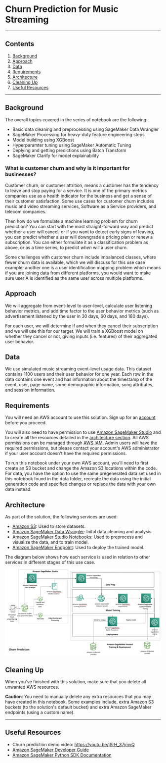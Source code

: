 # Churn Prediction for Music Streaming
---
## Contents

1. [Background](#background)
1. [Approach](#approach)
1. [Data](#data)
1. [Requirements](#requirements)
1. [Architecture](#architecture)
1. [Cleaning Up](#cleaning-up)
1. [Useful Resources](#useful-resources)

---

## Background
The overall topics covered in the series of notebook are the following:  


* Basic data cleaning and preprocessing using SageMaker Data Wrangler
* SageMaker Processing for heavy-duty feature engineering steps
* Model building using XGBoost
* Hyperparamter tuning using SageMaker Automatic Tuning
* Deplying and getting predictions using Batch Transform
* SageMaker Clarify for model explainability

### What is customer churn and why is it important for businesses? 
Customer churn, or customer attrition, means a customer has the tendency to leave and stop paying for a service. It is one of the primary metrics companies use as a health indicator for the business and get a sense of their customer satisfaction. Some use cases for customer churn includes music and video streaming services, Software as a Service providers, and telecom companies.

Then how do we formulate a machine learning problem for churn prediction? You can start with the most straight-forward way and predict whether a user will cancel, or if you want to detect early signs of leaving, you can predict whether a user will downgrade a pricing plan or renew a subscription. You can either formulate it as a classification problem as above, or as a time series, to predict *when* will a user churn.

Some challenges with customer churn include imbalanced classes, where fewer churn data is available, which we will discuss for this use case example; another one is a user identification mapping problem which means if you are joining data from different platforms, you would want to make sure user A is identified as the same user across multiple platforms.

## Approach
We will aggregate from event-level to user-level, calculate user listening behavior metrics, and add time factor to the user behavior metrics (such as advertisement listened by the user in 30 days, 60 days, and 180 days).

For each user, we will determine if and when they cancel their subscription and we will use this for our target. We will train a XGBoost model on whether they cancel or not, giving inputs (i.e. features) of their aggregated user behavior.

## Data
We use simulated music streaming event-level usage data. This dataset contains 1100 users and their user behavior for one year. Each row in the data contains one event and has information about the timestamp of the event, user, page name, some demographic information, song attributes, and session information. 



## Requirements

You will need an AWS account to use this solution. Sign up for an [account](https://aws.amazon.com/) before you proceed. 

You will also need to have permission to use [Amazon SageMaker Studio](https://docs.aws.amazon.com/sagemaker/latest/dg/gs-studio.html) and to create all the resources detailed in the [architecture section](#architecture). All AWS permissions can be managed through [AWS IAM](https://aws.amazon.com/iam/). Admin users will have the required permissions, but please contact your account's AWS administrator if your user account doesn't have the required permissions.

To run this notebook under your own AWS account, you'll need to first create an S3 bucket and change the Amazon S3 locations within the code. For data, you have the option to use the same pregenerated data set used in this notebook found in the data folder, recreate the data using the initial generation code and specified changes or replace the data with your own data instead.

## Architecture
As part of the solution, the following services are used:

* [Amazon S3](https://aws.amazon.com/s3/): Used to store datasets.
* [Amazon SageMaker Data Wrangler](): Inital data cleaning and analysis. 
* [Amazon SageMaker Studio Notebooks](https://aws.amazon.com/sagemaker/): Used to preprocess and visualize the data, and to train model.
* [Amazon SageMaker Endpoint](https://aws.amazon.com/sagemaker/): Used to deploy the trained model.

The diagram below shows how each service is used in relation to other services in different stages of this use case.
<div>
    <img src="image/use_case_diagram_v2.png" width="800"/>
</div>


## Cleaning Up

When you've finished with this solution, make sure that you delete all unwanted AWS resources. 

**Caution**: You need to manually delete any extra resources that you may have created in this notebook. Some examples include, extra Amazon S3 buckets (to the solution's default bucket) and extra Amazon SageMaker endpoints (using a custom name).


---
## Useful Resources

* Churn prediction demo video: https://youtu.be/jSrH_37jmvQ
* [Amazon SageMaker Developer Guide](https://docs.aws.amazon.com/sagemaker/latest/dg/whatis.html)
* [Amazon SageMaker Python SDK Documentation](https://sagemaker.readthedocs.io/en/stable/)
